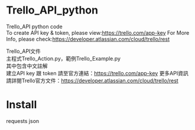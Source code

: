 # Trello_API_python
Trello_API python code \
To create API key & token, please view:https://trello.com/app-key
For More Info, please check:https://developer.atlassian.com/cloud/trello/rest

Trello_API文件 \
主程式Trello_Action.py，範例Trello_Example.py \
其中包含中文註解 \
建立API key 跟 token 請至官方連結：https://trello.com/app-key
更多API資訊請詳閱Trello官方文件：https://developer.atlassian.com/cloud/trello/rest


# Install
requests
json
